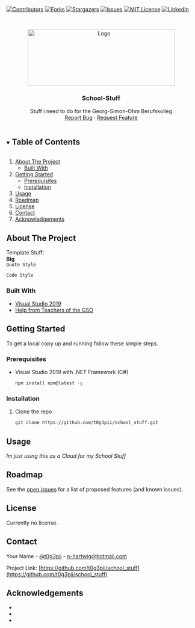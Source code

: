 <!-- PROJECT SHIELDS -->
<!--
*** I'm using markdown "reference style" links for readability.
*** Reference links are enclosed in brackets [ ] instead of parentheses ( ).
*** See the bottom of this document for the declaration of the reference variables
*** for contributors-url, forks-url, etc. This is an optional, concise syntax you may use.
*** https://www.markdownguide.org/basic-syntax/#reference-style-links
-->
[![Contributors][contributors-shield]][contributors-url]
[![Forks][forks-shield]][forks-url]
[![Stargazers][stars-shield]][stars-url]
[![Issues][issues-shield]][issues-url]
[![MIT License][license-shield]][license-url]
[![LinkedIn][linkedin-shield]][linkedin-url]



<!-- PROJECT LOGO -->
<br />
<p align="center">
  <a href="https://github.com/t0g3pii/school_stuff">
    <img src="https://www.gso-koeln.de/wp-content/uploads/2020/06/LOGO-GSO_neu.png" alt="Logo" width="390" height="150">
  </a>

  <h3 align="center">School-Stuff</h3>

  <p align="center">
    Stuff i need to do for the Georg-Simon-Ohm Berufskolleg
    <br />
    <!-- <a href="https://github.com/t0g3pii/school_stuff"><strong>Explore the docs »</strong></a>
    <br />
    <br />
    <a href="https://github.com/t0g3pii/school_stuff">View Demo</a>
    · -->
    <a href="https://github.com/t0g3pii/school_stuff/issues">Report Bug</a>
    ·
    <a href="https://github.com/t0g3pii/school_stuff/issues">Request Feature</a>
  </p>
</p>



<!-- TABLE OF CONTENTS -->
<details open="open">
  <summary><h2 style="display: inline-block">Table of Contents</h2></summary>
  <ol>
    <li>
      <a href="#about-the-project">About The Project</a>
      <ul>
        <li><a href="#built-with">Built With</a></li>
      </ul>
    </li>
    <li>
      <a href="#getting-started">Getting Started</a>
      <ul>
        <li><a href="#prerequisites">Prerequisites</a></li>
        <li><a href="#installation">Installation</a></li>
      </ul>
    </li>
    <li><a href="#usage">Usage</a></li>
    <li><a href="#roadmap">Roadmap</a></li>
    <li><a href="#license">License</a></li>
    <li><a href="#contact">Contact</a></li>
    <li><a href="#acknowledgements">Acknowledgements</a></li>
  </ol>
</details>



<!-- ABOUT THE PROJECT -->
## About The Project

Template Stuff:\
**Big**\
`Quote Style`
  ```sh
  Code Style
  ```


### Built With

* [Visual Studio 2019](https://visualstudio.microsoft.com/de/)
* [Help from Teachers of the GSO](https://www.gso-koeln.de/)



<!-- GETTING STARTED -->
## Getting Started

To get a local copy up and running follow these simple steps.

### Prerequisites

* Visual Studio 2019 with .NET Framework (C#)
  ```sh
  npm install npm@latest -g
  ```

### Installation

1. Clone the repo
   ```sh
   git clone https://github.com/t0g3pii/school_stuff.git
   ```



<!-- USAGE EXAMPLES -->
## Usage

_Im just using this as a Cloud for my School Stuff_



<!-- ROADMAP -->
## Roadmap

See the [open issues](https://github.com/t0g3pii/school_stuff/issues) for a list of proposed features (and known issues).



<!-- LICENSE -->
## License

Currently no license.
<!-- Distributed under the MIT License. See `LICENSE` for more information.-->



<!-- CONTACT -->
## Contact

Your Name - [@t0g3pii](https://twitter.com/t0g3pii) - n-hartwig@hotmail.com

Project Link: [https://github.com/t0g3pii/school_stuff](https://github.com/t0g3pii/school_stuff)



<!-- ACKNOWLEDGEMENTS -->
## Acknowledgements

* []()
* []()
* []()





<!-- MARKDOWN LINKS & IMAGES -->
<!-- https://www.markdownguide.org/basic-syntax/#reference-style-links -->
[contributors-shield]: https://img.shields.io/github/contributors/t0g3pii/repo.svg?style=for-the-badge
[contributors-url]: https://github.com/t0g3pii/school_stuff/graphs/contributors
[forks-shield]: https://img.shields.io/github/forks/t0g3pii/repo.svg?style=for-the-badge
[forks-url]: https://github.com/t0g3pii/school_stuff/network/members
[stars-shield]: https://img.shields.io/github/stars/t0g3pii/repo.svg?style=for-the-badge
[stars-url]: https://github.com/t0g3pii/school_stuff/stargazers
[issues-shield]: https://img.shields.io/github/issues/t0g3pii/repo.svg?style=for-the-badge
[issues-url]: https://github.com/t0g3pii/school_stuff/issues
[license-shield]: https://img.shields.io/github/license/t0g3pii/repo.svg?style=for-the-badge
[license-url]: https://github.com/t0g3pii/school_stuff/blob/master/LICENSE.txt
[linkedin-shield]: https://img.shields.io/badge/-LinkedIn-black.svg?style=for-the-badge&logo=linkedin&colorB=555
[linkedin-url]: https://linkedin.com/in/t0g3pii
